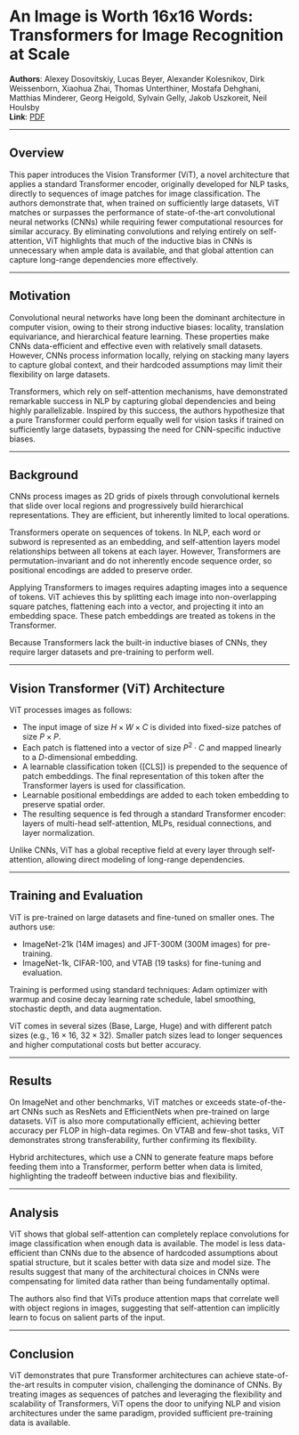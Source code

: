 # An Image is Worth 16x16 Words: Transformers for Image Recognition at Scale

**Authors**: Alexey Dosovitskiy, Lucas Beyer, Alexander Kolesnikov, Dirk Weissenborn, Xiaohua Zhai, Thomas Unterthiner, Mostafa Dehghani, Matthias Minderer, Georg Heigold, Sylvain Gelly, Jakob Uszkoreit, Neil Houlsby  
**Link**: [PDF](https://arxiv.org/pdf/2010.11929.pdf)

---

## Overview

This paper introduces the Vision Transformer (ViT), a novel architecture that applies a standard Transformer encoder, originally developed for NLP tasks, directly to sequences of image patches for image classification. The authors demonstrate that, when trained on sufficiently large datasets, ViT matches or surpasses the performance of state-of-the-art convolutional neural networks (CNNs) while requiring fewer computational resources for similar accuracy. By eliminating convolutions and relying entirely on self-attention, ViT highlights that much of the inductive bias in CNNs is unnecessary when ample data is available, and that global attention can capture long-range dependencies more effectively.

---

## Motivation

Convolutional neural networks have long been the dominant architecture in computer vision, owing to their strong inductive biases: locality, translation equivariance, and hierarchical feature learning. These properties make CNNs data-efficient and effective even with relatively small datasets. However, CNNs process information locally, relying on stacking many layers to capture global context, and their hardcoded assumptions may limit their flexibility on large datasets.

Transformers, which rely on self-attention mechanisms, have demonstrated remarkable success in NLP by capturing global dependencies and being highly parallelizable. Inspired by this success, the authors hypothesize that a pure Transformer could perform equally well for vision tasks if trained on sufficiently large datasets, bypassing the need for CNN-specific inductive biases.

---

## Background

CNNs process images as 2D grids of pixels through convolutional kernels that slide over local regions and progressively build hierarchical representations. They are efficient, but inherently limited to local operations.

Transformers operate on sequences of tokens. In NLP, each word or subword is represented as an embedding, and self-attention layers model relationships between all tokens at each layer. However, Transformers are permutation-invariant and do not inherently encode sequence order, so positional encodings are added to preserve order.

Applying Transformers to images requires adapting images into a sequence of tokens. ViT achieves this by splitting each image into non-overlapping square patches, flattening each into a vector, and projecting it into an embedding space. These patch embeddings are treated as tokens in the Transformer.

Because Transformers lack the built-in inductive biases of CNNs, they require larger datasets and pre-training to perform well.

---

## Vision Transformer (ViT) Architecture

ViT processes images as follows:
- The input image of size $H \times W \times C$ is divided into fixed-size patches of size $P \times P$.
- Each patch is flattened into a vector of size $P^2 \cdot C$ and mapped linearly to a $D$-dimensional embedding.
- A learnable classification token ([CLS]) is prepended to the sequence of patch embeddings. The final representation of this token after the Transformer layers is used for classification.
- Learnable positional embeddings are added to each token embedding to preserve spatial order.
- The resulting sequence is fed through a standard Transformer encoder: layers of multi-head self-attention, MLPs, residual connections, and layer normalization.

Unlike CNNs, ViT has a global receptive field at every layer through self-attention, allowing direct modeling of long-range dependencies.

---

## Training and Evaluation

ViT is pre-trained on large datasets and fine-tuned on smaller ones. The authors use:
- ImageNet-21k (14M images) and JFT-300M (300M images) for pre-training.
- ImageNet-1k, CIFAR-100, and VTAB (19 tasks) for fine-tuning and evaluation.

Training is performed using standard techniques: Adam optimizer with warmup and cosine decay learning rate schedule, label smoothing, stochastic depth, and data augmentation.

ViT comes in several sizes (Base, Large, Huge) and with different patch sizes (e.g., $16 \times 16$, $32 \times 32$). Smaller patch sizes lead to longer sequences and higher computational costs but better accuracy.

---

## Results

On ImageNet and other benchmarks, ViT matches or exceeds state-of-the-art CNNs such as ResNets and EfficientNets when pre-trained on large datasets. ViT is also more computationally efficient, achieving better accuracy per FLOP in high-data regimes. On VTAB and few-shot tasks, ViT demonstrates strong transferability, further confirming its flexibility.

Hybrid architectures, which use a CNN to generate feature maps before feeding them into a Transformer, perform better when data is limited, highlighting the tradeoff between inductive bias and flexibility.

---

## Analysis

ViT shows that global self-attention can completely replace convolutions for image classification when enough data is available. The model is less data-efficient than CNNs due to the absence of hardcoded assumptions about spatial structure, but it scales better with data size and model size. The results suggest that many of the architectural choices in CNNs were compensating for limited data rather than being fundamentally optimal.

The authors also find that ViTs produce attention maps that correlate well with object regions in images, suggesting that self-attention can implicitly learn to focus on salient parts of the input.

---

## Conclusion

ViT demonstrates that pure Transformer architectures can achieve state-of-the-art results in computer vision, challenging the dominance of CNNs. By treating images as sequences of patches and leveraging the flexibility and scalability of Transformers, ViT opens the door to unifying NLP and vision architectures under the same paradigm, provided sufficient pre-training data is available.